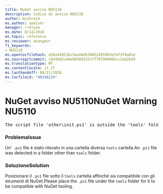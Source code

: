 ```yaml
---
title: NuGet avviso NU5110
description: Codice di avviso NU5110
author: mishra14
ms.author: anmishr
manager: rrelyea
ms.date: 8/14/2018
ms.topic: reference
ms.reviewer: anangaur
f1_keywords:
- NU5110
ms.openlocfilehash: e26a34921bc5eeebd534052455903efaf3f8a81e
ms.sourcegitcommit: c643dd2c44e085601551ff7079d696bcc3ad2b49
ms.translationtype: MT
ms.contentlocale: it-IT
ms.lasthandoff: 08/21/2018
ms.locfileid: "40248224"
---
```

# <a name="nuget-warning-nu5110"></a><span data-ttu-id="42211-103">NuGet avviso NU5110</span><span class="sxs-lookup"><span data-stu-id="42211-103">NuGet Warning NU5110</span></span>
<pre>The script file 'other\init.ps1' is outside the 'tools' folder and hence will not be executed during installation of this package. Move it into the 'tools' folder.</pre>

### <a name="issue"></a><span data-ttu-id="42211-104">Problema</span><span class="sxs-lookup"><span data-stu-id="42211-104">Issue</span></span>

<span data-ttu-id="42211-105">Un' `.ps1` file è stato rilevato in una cartella diversa `tools` cartella.</span><span class="sxs-lookup"><span data-stu-id="42211-105">An `.ps1` file was detected in a folder other than `tools` folder.</span></span>


### <a name="solution"></a><span data-ttu-id="42211-106">Soluzione</span><span class="sxs-lookup"><span data-stu-id="42211-106">Solution</span></span>

<span data-ttu-id="42211-107">Posizionare il `.ps1` file sotto il `tools` cartella affinché sia compatibile con gli strumenti di NuGet.</span><span class="sxs-lookup"><span data-stu-id="42211-107">Please place the `.ps1`  file under the `tools` folder for it to be compatible with NuGet tooling.</span></span>


